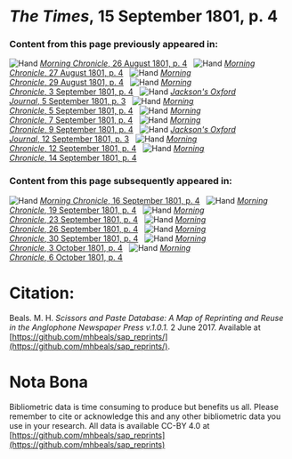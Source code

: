 # *The Times*, 15 September 1801, p. 4  
  
### Content from this page previously appeared in:  
![Hand](http://scissorsandpaste.net/wp-content/uploads/2017/06/smallhandpointer.png) [*Morning Chronicle*, 26 August 1801, p. 4](https://mhbeals.github.io/sap_html/Morning-Chronicle/Morning-Chronicle-26-August-1801-p-4)  
![Hand](http://scissorsandpaste.net/wp-content/uploads/2017/06/smallhandpointer.png) [*Morning Chronicle*, 27 August 1801, p. 4](https://mhbeals.github.io/sap_html/Morning-Chronicle/Morning-Chronicle-27-August-1801-p-4)  
![Hand](http://scissorsandpaste.net/wp-content/uploads/2017/06/smallhandpointer.png) [*Morning Chronicle*, 29 August 1801, p. 4](https://mhbeals.github.io/sap_html/Morning-Chronicle/Morning-Chronicle-29-August-1801-p-4)  
![Hand](http://scissorsandpaste.net/wp-content/uploads/2017/06/smallhandpointer.png) [*Morning Chronicle*, 3 September 1801, p. 4](https://mhbeals.github.io/sap_html/Morning-Chronicle/Morning-Chronicle-3-September-1801-p-4)  
![Hand](http://scissorsandpaste.net/wp-content/uploads/2017/06/smallhandpointer.png) [*Jackson's Oxford Journal*, 5 September 1801, p. 3](https://mhbeals.github.io/sap_html/Jackson's-Oxford-Journal/Jackson's-Oxford-Journal-5-September-1801-p-3)  
![Hand](http://scissorsandpaste.net/wp-content/uploads/2017/06/smallhandpointer.png) [*Morning Chronicle*, 5 September 1801, p. 4](https://mhbeals.github.io/sap_html/Morning-Chronicle/Morning-Chronicle-5-September-1801-p-4)  
![Hand](http://scissorsandpaste.net/wp-content/uploads/2017/06/smallhandpointer.png) [*Morning Chronicle*, 7 September 1801, p. 4](https://mhbeals.github.io/sap_html/Morning-Chronicle/Morning-Chronicle-7-September-1801-p-4)  
![Hand](http://scissorsandpaste.net/wp-content/uploads/2017/06/smallhandpointer.png) [*Morning Chronicle*, 9 September 1801, p. 4](https://mhbeals.github.io/sap_html/Morning-Chronicle/Morning-Chronicle-9-September-1801-p-4)  
![Hand](http://scissorsandpaste.net/wp-content/uploads/2017/06/smallhandpointer.png) [*Jackson's Oxford Journal*, 12 September 1801, p. 3](https://mhbeals.github.io/sap_html/Jackson's-Oxford-Journal/Jackson's-Oxford-Journal-12-September-1801-p-3)  
![Hand](http://scissorsandpaste.net/wp-content/uploads/2017/06/smallhandpointer.png) [*Morning Chronicle*, 12 September 1801, p. 4](https://mhbeals.github.io/sap_html/Morning-Chronicle/Morning-Chronicle-12-September-1801-p-4)  
![Hand](http://scissorsandpaste.net/wp-content/uploads/2017/06/smallhandpointer.png) [*Morning Chronicle*, 14 September 1801, p. 4](https://mhbeals.github.io/sap_html/Morning-Chronicle/Morning-Chronicle-14-September-1801-p-4)  
  
### Content from this page subsequently appeared in:  
![Hand](http://scissorsandpaste.net/wp-content/uploads/2017/06/smallhandpointer.png) [*Morning Chronicle*, 16 September 1801, p. 4](https://mhbeals.github.io/sap_html/Morning-Chronicle/Morning-Chronicle-16-September-1801-p-4)  
![Hand](http://scissorsandpaste.net/wp-content/uploads/2017/06/smallhandpointer.png) [*Morning Chronicle*, 19 September 1801, p. 4](https://mhbeals.github.io/sap_html/Morning-Chronicle/Morning-Chronicle-19-September-1801-p-4)  
![Hand](http://scissorsandpaste.net/wp-content/uploads/2017/06/smallhandpointer.png) [*Morning Chronicle*, 23 September 1801, p. 4](https://mhbeals.github.io/sap_html/Morning-Chronicle/Morning-Chronicle-23-September-1801-p-4)  
![Hand](http://scissorsandpaste.net/wp-content/uploads/2017/06/smallhandpointer.png) [*Morning Chronicle*, 26 September 1801, p. 4](https://mhbeals.github.io/sap_html/Morning-Chronicle/Morning-Chronicle-26-September-1801-p-4)  
![Hand](http://scissorsandpaste.net/wp-content/uploads/2017/06/smallhandpointer.png) [*Morning Chronicle*, 30 September 1801, p. 4](https://mhbeals.github.io/sap_html/Morning-Chronicle/Morning-Chronicle-30-September-1801-p-4)  
![Hand](http://scissorsandpaste.net/wp-content/uploads/2017/06/smallhandpointer.png) [*Morning Chronicle*, 3 October 1801, p. 4](https://mhbeals.github.io/sap_html/Morning-Chronicle/Morning-Chronicle-3-October-1801-p-4)  
![Hand](http://scissorsandpaste.net/wp-content/uploads/2017/06/smallhandpointer.png) [*Morning Chronicle*, 6 October 1801, p. 4](https://mhbeals.github.io/sap_html/Morning-Chronicle/Morning-Chronicle-6-October-1801-p-4)  


# Citation: 

Beals. M. H. *Scissors and Paste Database: A Map of Reprinting and Reuse in the Anglophone Newspaper Press v.1.0.1.* 2 June 2017. Available at [https://github.com/mhbeals/sap_reprints/](https://github.com/mhbeals/sap_reprints/). 

# Nota Bona

Bibliometric data is time consuming to produce but benefits us all. Please remember to cite or acknowledge this and any other bibliometric data you use in your research. All data is available CC-BY 4.0 at [https://github.com/mhbeals/sap_reprints](https://github.com/mhbeals/sap_reprints)